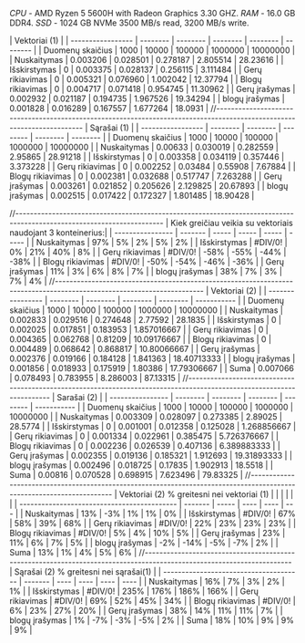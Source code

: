 *CPU* - AMD Ryzen 5 5600H with Radeon Graphics 3.30 GHZ.
*RAM* - 16.0 GB DDR4.
*SSD* - 1024 GB NVMe 3500 MB/s read, 3200 MB/s write.

| Vektoriai (1)     |
| ----------------- | -------- | -------- | -------- | -------- | -------- |
| Duomenų skaičius  | 1000     | 10000    | 100000   | 1000000  | 10000000 |
| Nuskaitymas       | 0.003206 | 0.028501 | 0.278187 | 2.805514 | 28.23616 |
| Išskirstymas      | 0        | 0.003375 | 0.028137 | 0.256115 | 3.111484 |
| Gerų rikiavimas   | 0        | 0.005321 | 0.076960 | 1.002042 | 12.37794 |
| Blogų rikiavimas  | 0        | 0.004717 | 0.071418 | 0.954745 | 11.30962 |
| Gerų įrašymas     | 0.002932 | 0.021187 | 0.194735 | 1.967526 | 19.34294 |
| blogų įrašymas    | 0.001828 | 0.016289 | 0.167557 | 1.677264 | 18.0931  |
//-----------------------------------------------------------------------------------------------------------------------
| Sąrašai (1)       |
| ----------------- | -------- | -------- | -------- | -------- | -------- |
| Duomenų skaičius  | 1000     | 10000    | 100000   | 1000000  | 10000000 |
| Nuskaitymas       | 0.00633  | 0.030019 | 0.282559 | 2.95865  | 28.91218 |
| Išskirstymas      | 0        | 0.003358 | 0.034119 | 0.357446 | 3.373228 |
| Gerų rikiavimas   | 0        | 0.002252 | 0.03484  | 0.55908  | 7.67884  |
| Blogų rikiavimas  | 0        | 0.002381 | 0.032688 | 0.517747 | 7.263288 |
| Gerų įrašymas     | 0.003261 | 0.021852 | 0.205626 | 2.129825 | 20.67893 |
| blogų įrašymas    | 0.002515 | 0.017422 | 0.172327 | 1.801485 | 18.90428 |

//----------------------------------------------------------------------------------------------------------------------
|  Kiek greičiau veikia su vektoriais naudojant 3 konteinerius:|
| ---------------- | ------- | ----- | ----- | ----- | ----- |
| Nuskaitymas      | 97%     | 5%    | 2%    | 5%    | 2%    |
| Išskirstymas     | #DIV/0! | 0%    | 21%   | 40%   | 8%    |
| Gerų rikiavimas  | #DIV/0! | -58%  | -55%  | -44%  | -38%  |
| Blogų rikiavimas | #DIV/0! | -50%  | -54%  | -46%  | -36%  |
| Gerų įrašymas    | 11%     | 3%    | 6%    | 8%    | 7%    |
| blogų įrašymas   | 38%     | 7%    | 3%    | 7%    | 4%    |
//----------------------------------------------------------------------------------------------------------------------
| Vektoriai (2)    |
| ---------------- | -------- | -------- | -------- | -------- | ----------- |
| Duomenų skaičius | 1000     | 10000    | 100000   | 1000000  | 10000000    |
| Nuskaitymas      | 0.002833 | 0.029516 | 0.274648 | 2.77592  | 28.1835     |
| Išskirstymas     | 0        | 0.002025 | 0.017851 | 0.183953 | 1.857016667 |
| Gerų rikiavimas  | 0        | 0.004365 | 0.062768 | 0.81209  | 10.09176667 |
| Blogų rikiavimas | 0        | 0.004489 | 0.068642 | 0.868817 | 10.80066667 |
| Gerų įrašymas    | 0.002376 | 0.019166 | 0.184128 | 1.841363 | 18.40713333 |
| blogų įrašymas   | 0.001856 | 0.018933 | 0.175919 | 1.80386  | 17.79306667 |
| Suma             | 0.007066 | 0.078493 | 0.783955 | 8.286003 | 87.13315    |
//----------------------------------------------------------------------------------------------------------------------
|  Sarašai (2)     |
| ---------------- | -------- | -------- | -------- | -------- | ----------- |
| Duomenų skaičius | 1000     | 10000    | 100000   | 1000000  | 10000000    |
| Nuskaitymas      | 0.003309 | 0.028097 | 0.273385 | 2.89025  | 28.5774     |
| Išskirstymas     | 0        | 0.001001 | 0.012358 | 0.125028 | 1.268856667 |
| Gerų rikiavimas  | 0        | 0.001334 | 0.022961 | 0.385475 | 5.726376667 |
| Blogų rikiavimas | 0        | 0.002236 | 0.026539 | 0.407136 | 6.389883333 |
| Gerų įrašymas    | 0.002355 | 0.019136 | 0.185321 | 1.912693 | 19.31893333 |
| blogų įrašymas   | 0.002496 | 0.018725 | 0.17835  | 1.902913 | 18.5518     |
| Suma             | 0.00816  | 0.070528 | 0.698915 | 7.623496 | 79.83325    |
//----------------------------------------------------------------------------------------------------------------------
| Vektoriai (2) % greitesni nei vektoriai (1) |         |       |      |      |     |
| ------------------------------------------- | ------- | ----- | ---- | ---- | --- |
| Nuskaitymas                                 | 13%     | -3%   | 1%   | 1%   | 0%  |
| Išskirstymas                                | #DIV/0! | 67%   | 58%  | 39%  | 68% |
| Gerų rikiavimas                             | #DIV/0! | 22%   | 23%  | 23%  | 23% |
| Blogų rikiavimas                            | #DIV/0! | 5%    | 4%   | 10%  | 5%  |
| Gerų įrašymas                               | 23%     | 11%   | 6%   | 7%   | 5%  |
| blogų įrašymas                              | -2%     | -14%  | -5%  | -7%  | 2%  |
| Suma                                        | 13%     | 1%    | 4%   | 5%   | 6%  |
//----------------------------------------------------------------------------------------------------------------------
| Sąrašai (2) % greitesni nei sąrašai(1) |
| -------------------------------------- | ------- | ---- | ---- | ---- | ---- |
| Nuskaitymas                            | 16%     | 7%   | 3%   | 2%   | 1%   |
| Išskirstymas                           | #DIV/0! | 235% | 176% | 186% | 166% |
| Gerų rikiavimas                        | #DIV/0! | 69%  | 52%  | 45%  | 34%  |
| Blogų rikiavimas                       | #DIV/0! | 6%   | 23%  | 27%  | 20%  |
| Gerų įrašymas                          | 38%     | 14%  | 11%  | 11%  | 7%   |
| blogų įrašymas                         | 1%      |  -7% |  -3% |  -5% | 2%   |
| Suma                                   | 18%     | 10%  | 9%   | 9%   | 9%   |
